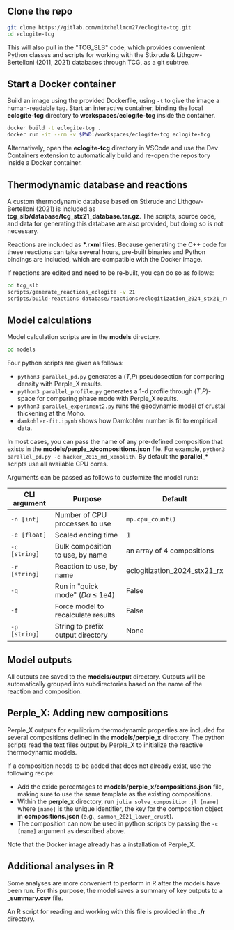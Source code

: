 ## Clone the repo

```bash
git clone https://gitlab.com/mitchellmcm27/eclogite-tcg.git
cd eclogite-tcg
```

This will also pull in the "TCG_SLB" code, which provides convenient Python classes and scripts for working with the Stixrude & Lithgow-Bertelloni (2011, 2021) databases through TCG, as a git subtree.

## Start a Docker container

Build an image using the provided Dockerfile, using `-t` to give the image a human-readable tag.
Start an interactive container, binding the local **eclogite-tcg** directory to **workspaces/eclogite-tcg** inside the container.

```bash
docker build -t eclogite-tcg .
docker run -it --rm -v $PWD:/workspaces/eclogite-tcg eclogite-tcg
```
Alternatively, open the **eclogite-tcg** directory in VSCode and use the Dev Containers extension to automatically build and re-open the repository inside a Docker container.

## Thermodynamic database and reactions

A custom thermodynamic database based on Stixrude and Lithgow-Bertelloni (2021) is included as **tcg_slb/database/tcg_stx21_database.tar.gz**.
The scripts, source code, and data for generating this database are also provided, but doing so is not necessary.

Reactions are included as **\*.rxml** files.
Because generating the C++ code for these reactions can take several hours, pre-built binaries and Python bindings are included, which are compatible with the Docker image.

If reactions are edited and need to be re-built, you can do so as follows:

```bash
cd tcg_slb
scripts/generate_reactions_eclogite -v 21
scripts/build-reactions database/reactions/eclogitization_2024_stx21_rx.rxml
```

## Model calculations

Model calculation scripts are in the **models** directory.

```bash
cd models
```

Four python scripts are given as follows:

- `python3 parallel_pd.py` generates a (_T_,_P_) pseudosection for comparing density with Perple_X results.
- `python3 parallel_profile.py` generates a 1-d profile through (_T_,_P_)-space for comparing phase mode with Perple_X results.
- `python3 parallel_experiment2.py` runs the geodynamic model of crustal thickening at the Moho.
- `damkohler-fit.ipynb` shows how Damkohler number is fit to empirical data.

In most cases, you can pass the name of any pre-defined composition that exists in the **models/perple_x/compositions.json** file. 
For example, `python3 parallel_pd.py -c hacker_2015_md_xenolith`.
By default the **parallel_\*** scripts use all available CPU cores.

Arguments can be passed as follows to customize the model runs:

| CLI argument    |  Purpose                           | Default |
|-----------------|------------------------------------|---------|
|   `-n [int]`    | Number of CPU processes to use     | `mp.cpu_count()` |
|   `-e [float]`  | Scaled ending time                 |  1               |
|   `-c [string]` | Bulk composition to use, by name   | an array of 4 compositions |
|   `-r [string]` | Reaction to use, by name           | eclogitization_2024_stx21_rx |
|   `-q`          | Run in "quick mode" (_Da_ ≤ 1e4)   | False |
|   `-f`          | Force model to recalculate results | False |
|   `-p [string]`  | String to prefix output directory  | None |

## Model outputs

All outputs are saved to the **models/output** directory.
Outputs will be automatically grouped into subdirectories based on the name of the reaction and composition.

## Perple_X: Adding new compositions

Perple_X outputs for equilibrium thermodynamic properties are included for several compositions defined in the **models/perple_x** directory.
The python scripts read the text files output by Perple_X to initialize the reactive thermodynamic models.

If a composition needs to be added that does not already exist, use the following recipe:

- Add the oxide percentages to **models/perple_x/compositions.json** file, making sure to use the same template as the existing compositions.
- Within the **perple_x** directory, run `julia solve_composition.jl [name]` where `[name]` is the unique identifier, the key for the composition object in **compositions.json** (e.g., `sammon_2021_lower_crust`).
- The composition can now be used in python scripts by passing the `-c [name]` argument as described above.

Note that the Docker image already has a installation of Perple_X.

## Additional analyses in R

Some analyses are more convenient to perform in R after the models have been run.
For this purpose, the model saves a summary of key outputs to a **_summary.csv** file.

An R script for reading and working with this file is provided in the **./r** directory.
